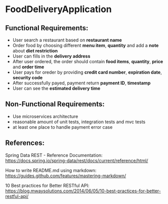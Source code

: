 # FoodDeliveryApplication

## Functional Requirements:
* User search a restaurant based on **restaurant name**
* Order food by choosing different **menu item**, **quantity** and add a **note** about **diet restriction**
* User can fills in the **delivery address**
* After user ordered, the order should contain **food items**, **quantity**, **price** and **order time**
* User pays for oreder by providing **credit card number**, **expiration date**, **security code**
* After successfully payed, payment return **payment ID**, **timestamp**
* User can see the **estimated delivery time**

## Non-Functional Requirements:
* Use microservices architecture
* reasonable amount of unit tests, integration tests and mvc tests
* at least one place to handle payment error case

## References:

Spring Data REST - Reference Documentation:
https://docs.spring.io/spring-data/rest/docs/current/reference/html/

How to write README.md using markdown:
https://guides.github.com/features/mastering-markdown/

10 Best practices for Better RESTful API:
https://blog.mwaysolutions.com/2014/06/05/10-best-practices-for-better-restful-api/


